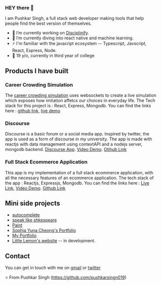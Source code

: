 ### HEY there :wave:

I am Pushkar Singh, a full stack web developer making tools that help people find the best version of themselves.

- 🔭 I’m currently working on [Disciplinify](https://disciplinify.stoicpushkar.com/).
- 🌱 I’m currently diving into react native and machine learning.
- ⚡  I'm familiar with the javacript ecosystem -- Typescript, Javscript, React, Express, Node.
- 🥑 19 y/o, currently in third year of college


## Products I have built

### Career Crowding Simulation
The [career crowding simulation](https://simulation.stoicpushkar.com) uses websockets to create a live simulation which exposes how imitation affetcs our choices in everyday life. The Tech stack for this project is : React, Express, Mongodb. You can find the links here : [github link](https://github.com/pushkarsingh019/career-crowding-simulation), [live demo](https://simulation.stoicpushkar.com)

### Discourse
Discourse is a basic forum or a social media app. Inspired by twitter, the app is used as a form of discourse in my university. The app is made with reactjs with data management using contextAPI and a nodejs server, mongodb backend. [Discourse App](https://discourse.stoicpushkar.com). [Video Demo](https://vimeo.com/841563312?share=copy). [Gtihub Link](https://github.com/pushkarsingh019/discourse)

### Full Stack Ecommerce Application
This app is my implementation of a full stack ecommerce application, with all the necessary features of an ecommerce application. The tech stack of the app : Reactjs, Expressjs, Mongodb. You can find the links here : [Live Link](https://ecommerce.stoicpushkar.com), [Video Demo](https://vimeo.com/834025175?share=copy). [Github Link](https://github.com/pushkarsingh019/ecommerce)


## Mini side projects

- [autocomplete](https://autocomplete.stoicpushkar.com)
- [speak like shkespeare](https://talk-like-shakespeare.netlify.app)
- [Paint](https://paint-sepia.vercel.app)
- [Sophia Yuna Cheong's Portfolio](https://sophiayunacheong-main-9323.vercel.app)
- [My Portfolio](https://stoicpushkar.com)
- [Little Lemon's website](https://little-lemon-website.vercel.app) -- in development.


## Contact

You can get in touch with me on [gmail](mailto:pushkars423@gmail.com) or [twitter](https://twitter.com/stoicoushkar)




⭐️ From Pushkar Singh (https://github.com/pushkarsingn019)
